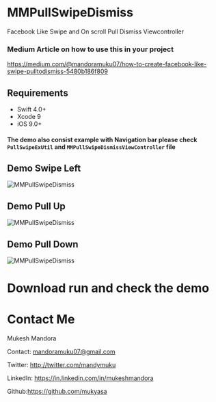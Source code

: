 # MMPullSwipeDismiss

Facebook Like Swipe and On scroll Pull Dismiss Viewcontroller

### Medium Article on how to use this in your project
https://medium.com/@mandoramuku07/how-to-create-facebook-like-swipe-pulltodismiss-5480b186f809

Requirements
-----------------
* Swift 4.0+
* Xcode 9
* iOS 9.0+

#### The demo also consist example with Navigation bar please check `PullSwipeExUtil` and `MMPullSwipeDismissViewController` file

## Demo Swipe Left
![MMPullSwipeDismiss](https://github.com/mukyasa/MMPullSwipeDismiss/blob/master/MMPullSwipeDismiss/demomaster_swipealeft.gif)<br/> 

## Demo Pull Up
![MMPullSwipeDismiss](https://github.com/mukyasa/MMPullSwipeDismiss/blob/master/MMPullSwipeDismiss/demomaster_swipebup.gif)<br/> 

## Demo Pull Down
![MMPullSwipeDismiss](https://github.com/mukyasa/MMPullSwipeDismiss/blob/master/MMPullSwipeDismiss/demomaster_swipedown.gif)<br/>

# Download run and check the demo

Contact Me
==========
Mukesh Mandora

Contact: mandoramuku07@gmail.com

Twitter: http://twitter.com/mandymuku

LinkedIn: https://in.linkedin.com/in/mukeshmandora

Github:https://github.com/mukyasa

